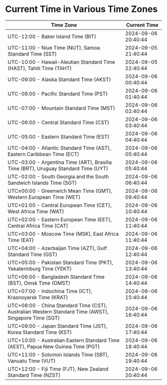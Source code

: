 # Current Time in Various Time Zones

| Time Zone | Current Time |
|-----------|--------------|
| UTC-12:00 - Baker Island Time (BIT) | 2024-09-06 20:40:44 |
| UTC-11:00 - Niue Time (NUT), Samoa Standard Time (SST) | 2024-09-05 21:40:44 |
| UTC-10:00 - Hawaii-Aleutian Standard Time (HAST), Tahiti Time (TAHT) | 2024-09-05 22:40:44 |
| UTC-09:00 - Alaska Standard Time (AKST) | 2024-09-06 00:40:44 |
| UTC-08:00 - Pacific Standard Time (PST) | 2024-09-06 01:40:44 |
| UTC-07:00 - Mountain Standard Time (MST) | 2024-09-06 02:40:44 |
| UTC-06:00 - Central Standard Time (CST) | 2024-09-06 03:40:44 |
| UTC-05:00 - Eastern Standard Time (EST) | 2024-09-06 04:40:44 |
| UTC-04:00 - Atlantic Standard Time (AST), Eastern Caribbean Time (ECT) | 2024-09-06 05:40:44 |
| UTC-03:00 - Argentina Time (ART), Brasília Time (BRT), Uruguay Standard Time (UYT) | 2024-09-06 05:40:44 |
| UTC-02:00 - South Georgia and the South Sandwich Islands Time (SGT) | 2024-09-06 06:40:44 |
| UTC±00:00 - Greenwich Mean Time (GMT), Western European Time (WET) | 2024-09-06 09:40:44 |
| UTC+01:00 - Central European Time (CET), West Africa Time (WAT) | 2024-09-06 10:40:44 |
| UTC+02:00 - Eastern European Time (EET), Central Africa Time (CAT) | 2024-09-06 11:40:44 |
| UTC+03:00 - Moscow Time (MSK), East Africa Time (EAT) | 2024-09-06 11:40:44 |
| UTC+04:00 - Azerbaijan Time (AZT), Gulf Standard Time (GST) | 2024-09-06 12:40:44 |
| UTC+05:00 - Pakistan Standard Time (PKT), Yekaterinburg Time (YEKT) | 2024-09-06 13:40:44 |
| UTC+06:00 - Bangladesh Standard Time (BST), Omsk Time (OMST) | 2024-09-06 14:40:44 |
| UTC+07:00 - Indochina Time (ICT), Krasnoyarsk Time (KRAT) | 2024-09-06 15:40:44 |
| UTC+08:00 - China Standard Time (CST), Australian Western Standard Time (AWST), Singapore Time (SGT) | 2024-09-06 16:40:44 |
| UTC+09:00 - Japan Standard Time (JST), Korea Standard Time (KST) | 2024-09-06 17:40:44 |
| UTC+10:00 - Australian Eastern Standard Time (AEST), Papua New Guinea Time (PGT) | 2024-09-06 18:40:44 |
| UTC+11:00 - Solomon Islands Time (SBT), Vanuatu Time (VUT) | 2024-09-06 19:40:44 |
| UTC+12:00 - Fiji Time (FJT), New Zealand Standard Time (NZST) | 2024-09-06 20:40:44 |

